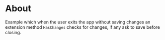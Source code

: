 ﻿# About

Example which when the user exits the app without saving changes an extension method `HasChanges` checks for changes, if any ask to save before closing.